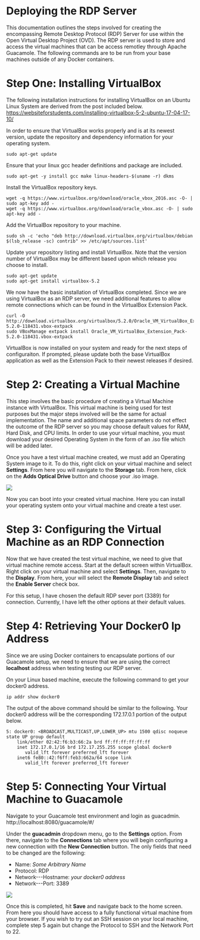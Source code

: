 # Deploying the RDP Server

This documentation outlines the steps involved for creating the encompassing Remote Desktop Protocol (RDP) Server for use within the Open Virtual Desktop Project (OVD). The RDP server is used to store and access the virtual machines that can be access remotley through Apache Guacamole. The following commands are to be run from your base machines outside of any Docker containers.

# Step One: Installing VirtualBox

The following installation instructions for installing VirtualBox on an Ubuntu Linux System are derived from the post included below.
https://websiteforstudents.com/installing-virtualbox-5-2-ubuntu-17-04-17-10/

In order to ensure that VirtualBox works properly and is at its newest version, update the repository and dependency information for your operating system.
```
sudo apt-get update
```

Ensure that your linux gcc header definitions and package are included.
```
sudo apt-get -y install gcc make linux-headers-$(uname -r) dkms
```

Install the VirtualBox repository keys.
```
wget -q https://www.virtualbox.org/download/oracle_vbox_2016.asc -O- | sudo apt-key add -
wget -q https://www.virtualbox.org/download/oracle_vbox.asc -O- | sudo apt-key add -
```

Add the VirtualBox repository to your machine.
```
sudo sh -c 'echo "deb http://download.virtualbox.org/virtualbox/debian $(lsb_release -sc) contrib" >> /etc/apt/sources.list'
```

Update your repository listing and install VirtualBox. Note that the version number of VirtualBox may be different based upon which release you choose to install. 
```
sudo apt-get update
sudo apt-get install virtualbox-5.2
```

We now have the basic installation of VirtualBox completed. Since we are using VirtualBox as an RDP server, we need additional features to allow remote connections which can be found in the VirtualBox Extension Pack.
```
curl -O http://download.virtualbox.org/virtualbox/5.2.0/Oracle_VM_VirtualBox_Extension_Pack-5.2.0-118431.vbox-extpack
sudo VBoxManage extpack install Oracle_VM_VirtualBox_Extension_Pack-5.2.0-118431.vbox-extpack
```

VirtualBox is now installed on your system and ready for the next steps of configuraiton. If prompted, please update both the base VirtualBox application as well as the Extension Pack to their newest releases if desired.

# Step 2: Creating a Virtual Machine
This step involves the basic procedure of creating a Virtual Machine instance with VirtualBox. This virtual machine is being used for test purposes but the major steps involved will be the same for actual implementation. The name and additional space parameters do not effect the outcome of the RDP server so you may choose default values for RAM, Hard Disk, and CPU limits. In order to use your virtual machine, you must download your desired Operating System in the form of an .iso file which will be added later.

Once you have a test virtual machine created, we must add an Operating System image to it. To do this, right click on your virtual machine and select **Settings**. From here you will navigate to the **Storage** tab. From here, click on the **Adds Optical Drive** button and choose your .iso image. 

![](https://i.imgur.com/Gqx5g7I.png)

Now you can boot into your created virtual machine. Here you can install your operating system onto your virtual machine and create a test user.


# Step 3: Configuring the Virtual Machine as an RDP Connection
Now that we have created the test virtual machine, we need to give that virtual machine remote access. Start at the default screen within VirtualBox. Right click on your virtual machine and select **Settings**. Then, navigate to the **Display**. From here, your will select the **Remote Display** tab and select the **Enable Server** check box.

For this setup, I have chosen the default RDP sever port (3389) for connection. Currently, I have left the other options at their default values.

# Step 4: Retrieving Your Docker0 Ip Address
Since we are using Docker containers to encapsulate portions of our Guacamole setup, we need to ensure that we are using the correct **localhost** address when testing testing our RDP server.

On your Linux based machine, execute the following command to get your docker0 address.

```
ip addr show docker0
```

The output of the above command should be similar to the following. Your docker0 address will be the corresponding 172.17.0.1 portion of the output below.
```
5: docker0: <BROADCAST,MULTICAST,UP,LOWER_UP> mtu 1500 qdisc noqueue state UP group default 
    link/ether 02:42:f6:b3:66:2a brd ff:ff:ff:ff:ff:ff
    inet 172.17.0.1/16 brd 172.17.255.255 scope global docker0
       valid_lft forever preferred_lft forever
    inet6 fe80::42:f6ff:feb3:662a/64 scope link 
       valid_lft forever preferred_lft forever
```

# Step 5: Connecting Your Virtual Machine to Guacamole
Navigate to your Guacamole test environment and login as guacadmin.
http://localhost:8080/guacamole/#/

Under the **guacadmin** dropdown menu, go to the **Settings** option. From there, navigate to the **Connections** tab where you will begin configuring a new connection with the **New Connection** button. The only fields that need to be changed are the following:

* Name: *Some Arbitrary Name*
* Protocol: RDP
* Network---Hostname: *your docker0 address*
* Network---Port: 3389

![](https://i.imgur.com/lNlCkNW.png)

Once this is completed, hit **Save** and navigate back to the home screen. From here you should have access to a fully functional virtual machine from your browser. If you wish to try out an SSH session on your local machine, complete step 5 again but change the Protocol to SSH and the Network Port to 22.
